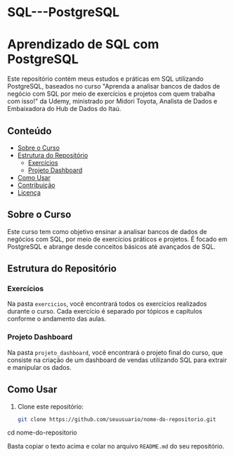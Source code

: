 # SQL---PostgreSQL

# Aprendizado de SQL com PostgreSQL

Este repositório contém meus estudos e práticas em SQL utilizando PostgreSQL, baseados no curso "Aprenda a analisar bancos de dados de negócio com SQL por meio de exercícios e projetos com quem trabalha com isso!" da Udemy, ministrado por Midori Toyota, Analista de Dados e Embaixadora do Hub de Dados do Itaú.

## Conteúdo

- [Sobre o Curso](#sobre-o-curso)
- [Estrutura do Repositório](#estrutura-do-repositório)
  - [Exercícios](#exercícios)
  - [Projeto Dashboard](#projeto-dashboard)
- [Como Usar](#como-usar)
- [Contribuição](#contribuição)
- [Licença](#licença)

## Sobre o Curso

Este curso tem como objetivo ensinar a analisar bancos de dados de negócios com SQL, por meio de exercícios práticos e projetos. É focado em PostgreSQL e abrange desde conceitos básicos até avançados de SQL.

## Estrutura do Repositório

### Exercícios

Na pasta `exercicios`, você encontrará todos os exercícios realizados durante o curso. Cada exercício é separado por tópicos e capítulos conforme o andamento das aulas.


### Projeto Dashboard

Na pasta `projeto_dashboard`, você encontrará o projeto final do curso, que consiste na criação de um dashboard de vendas utilizando SQL para extrair e manipular os dados.


## Como Usar

1. Clone este repositório:
   ```sh
   git clone https://github.com/seuusuario/nome-do-repositorio.git
cd nome-do-repositorio

Basta copiar o texto acima e colar no arquivo `README.md` do seu repositório.
